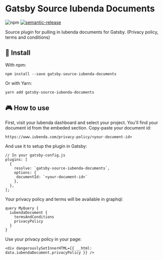 # Gatsby Source Iubenda Documents

![npm](https://img.shields.io/npm/v/gatsby-source-iubenda-documents)
[![semantic-release](https://img.shields.io/badge/%20%20%F0%9F%93%A6%F0%9F%9A%80-semantic--release-e10079.svg)](https://github.com/semantic-release/semantic-release)

Source plugin for pulling in Iubenda documents for Gatsby. (Privacy policy, terms and conditions)

## 🚀 Install

With npm:

```
npm install --save gatsby-source-iubenda-documents
```

Or with Yarn:

```
yarn add gatsby-source-iubenda-documents
```

## 🎮 How to use

First, visit your Iubenda dashboard and select your project. You'll find your document id from the embeded section. Copy-paste your document id:

```
https://www.iubenda.com/privacy-policy/<your-document-id>
```

And use it to setup the plugin in Gatsby:

```
// In your gatsby-config.js
plugins: [
  {
    resolve: `gatsby-source-iubenda-documents`,
    options: {
     documentId: `<your-document-id>`
    },
  },
];
```

Your privacy policy and terms will be available in graphql:

```
query MyQuery {
  iubendaDocument {
    termsAndConditions
    privacyPolicy
  }
}
```

Use your privacy policy in your page:

```
<div dangerouslySetInnerHTML={{ __html: data.iubendaDocument.privacyPolicy }} />
```
